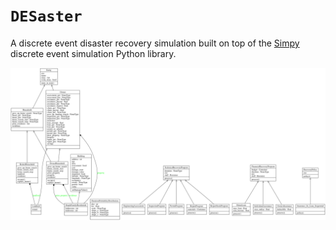 # `DESaster` 
A discrete event disaster recovery simulation built on top of the [Simpy](https://simpy.readthedocs.io/en/latest/) discrete event simulation Python library. 

![DESaster object diagram](classes_desaster.png "Object diagram of DESaster")


